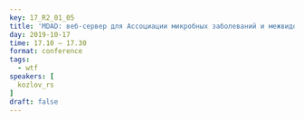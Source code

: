 ```yaml
---
key: 17_R2_01_05
title: 'MDAD: веб-сервер для Ассоциации микробных заболеваний и межвидового анализа передачи'
day: 2019-10-17
time: 17.10 – 17.30
format: conference
tags:
  - wtf
speakers: [
  kozlov_rs
]
draft: false
---
```

